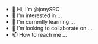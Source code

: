 - 👋 Hi, I’m @jonySRC
- 👀 I’m interested in ...
- 🌱 I’m currently learning ...
- 💞️ I’m looking to collaborate on ...
- 📫 How to reach me ...

<!---
jonySRC/jonySRC is a ✨ special ✨ repository because its `README.md` (this file) appears on your GitHub profile.
You can click the Preview link to take a look at your changes.
--->
